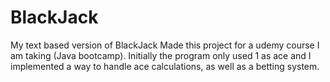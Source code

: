 # BlackJack
 My text based version of BlackJack
 Made this project for a udemy course I am taking (Java bootcamp). Initially the program only used 1 as ace and I implemented a way to handle ace calculations, as well as a betting system.
